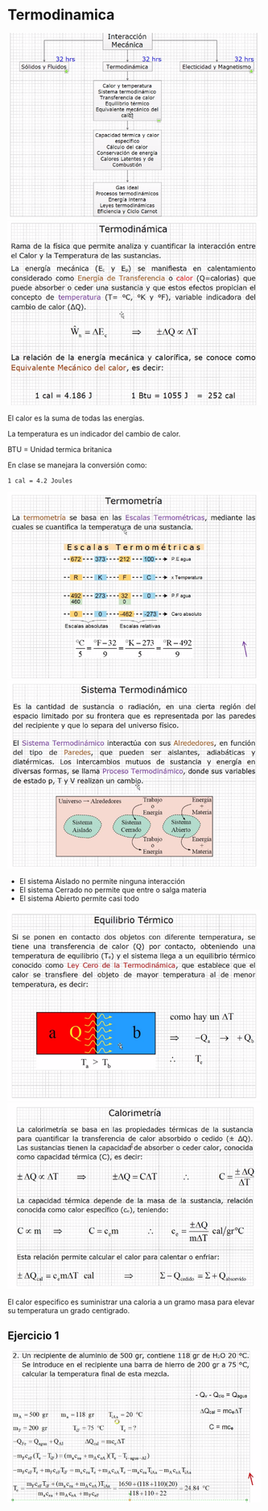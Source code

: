 # Termodinamica

![1](./img/2021-11-22-09-28.png)
![2](./img/2021-11-22-09-32.png)

El calor es la suma de todas las energías.

La temperatura es un indicador del cambio de calor.

BTU = Unidad termica britanica

En clase se manejara la conversión como:

    1 cal = 4.2 Joules

![3](./img/2021-11-22-09-41.png)
![4](./img/2021-11-22-09-49.png)

- El sistema Aislado no permite ninguna interacción
- El sistema Cerrado no permite que entre o salga materia
- El sistema Abierto permite casi todo

![5](./img/2021-11-22-09-58.png)
![6](./img/2021-11-22-10-02.png)

El calor especifico es suministrar una caloria a un
 gramo masa para elevar su temperatura un grado centigrado.

## Ejercicio 1

![eje1](./img/2021-11-22-10-14.png)
